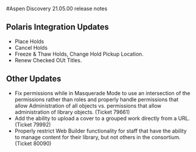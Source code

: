 #Aspen Discovery 21.05.00 release notes
## Polaris Integration Updates
- Place Holds
- Cancel Holds
- Freeze & Thaw Holds, Change Hold Pickup Location.
- Renew Checked OUt Titles.  


## Other Updates
- Fix permissions while in Masquerade Mode to use an intersection of the permissions rather than roles and properly handle permissions that allow Administration of all objects vs. permissions that allow administration of library objects. (Ticket 79661)
- Add the ability to upload a cover to a grouped work directly from a URL. (Ticket 79992)
- Properly restrict Web Builder functionality for staff that have the ability to manage content for their library, but not others in the consortium. (Ticket 80090)